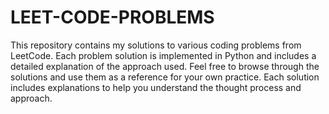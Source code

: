 # LEET-CODE-PROBLEMS
This repository contains my solutions to various coding problems from LeetCode.
Each problem solution is implemented in Python and includes a detailed explanation of the approach used. 
Feel free to browse through the solutions and use them as a reference for your own practice. Each solution includes explanations to help you understand the thought process and approach.
